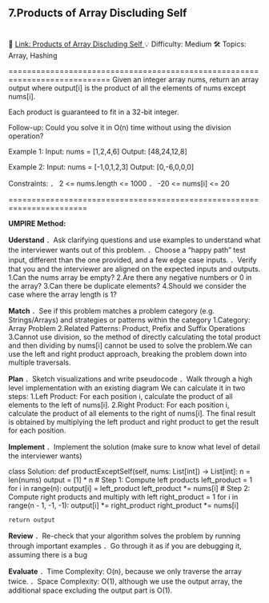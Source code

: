 **7.Products of Array Discluding Self**
-----------------------------------------------
#
🔗 [Link: Products of Array Discluding Self ](https://neetcode.io/problems/products-of-array-discluding-self)
💡 Difficulty: Medium
🛠️ Topics: Array, Hashing

============================================================================
Given an integer array nums, return an array output where output[i] is the product of all the elements of nums except nums[i].

Each product is guaranteed to fit in a 32-bit integer.

Follow-up: Could you solve it in O(n) time without using the division operation?

Example 1:
Input: nums = [1,2,4,6]
Output: [48,24,12,8]

Example 2:
Input: nums = [-1,0,1,2,3]
Output: [0,-6,0,0,0]

Constraints:
． 2 <= nums.length <= 1000
． -20 <= nums[i] <= 20

=======================================================================

**UMPIRE Method:**

**Uderstand**
．Ask clarifying questions and use examples to understand what the interviewer wants out of this problem.
．Choose a “happy path” test input, different than the one provided, and a few edge case inputs.
．Verify that you and the interviewer are aligned on the expected inputs and outputs.
1.Can the nums array be empty?
2.Are there any negative numbers or 0 in the array?
3.Can there be duplicate elements?
4.Should we consider the case where the array length is 1?

**Match**
．See if this problem matches a problem category (e.g. Strings/Arrays) and strategies or patterns within the category
1.Category: Array Problem
2.Related Patterns: Product, Prefix and Suffix Operations
3.Cannot use division, so the method of directly calculating the total product and then dividing by nums[i] cannot be used to solve the problem.We can use the left and right product approach, breaking the problem down into multiple traversals.

**Plan**
．Sketch visualizations and write pseudocode
．Walk through a high level implementation with an existing diagram
We can calculate it in two steps:
    1.Left Product: For each position i, calculate the product of all elements to the left of nums[i].
    2.Right Product: For each position i, calculate the product of all elements to the right of nums[i].
The final result is obtained by multiplying the left product and right product to get the result for each position.

**Implement**
．Implement the solution (make sure to know what level of detail the interviewer wants)

class Solution:
    def productExceptSelf(self, nums: List[int]) -> List[int]:
        n = len(nums)
        output = [1] * n
        # Step 1: Compute left products
    left_product = 1
    for i in range(n):
        output[i] = left_product
        left_product *= nums[i]
    # Step 2: Compute right products and multiply with left
    right_product = 1
    for i in range(n - 1, -1, -1):
        output[i] *= right_product
        right_product *= nums[i]
        
    return output

**Review**
．Re-check that your algorithm solves the problem by running through important examples
．Go through it as if you are debugging it, assuming there is a bug

**Evaluate**
．Time Complexity: O(n), because we only traverse the array twice.
．Space Complexity: O(1), although we use the output array, the additional space excluding the output part is O(1).







